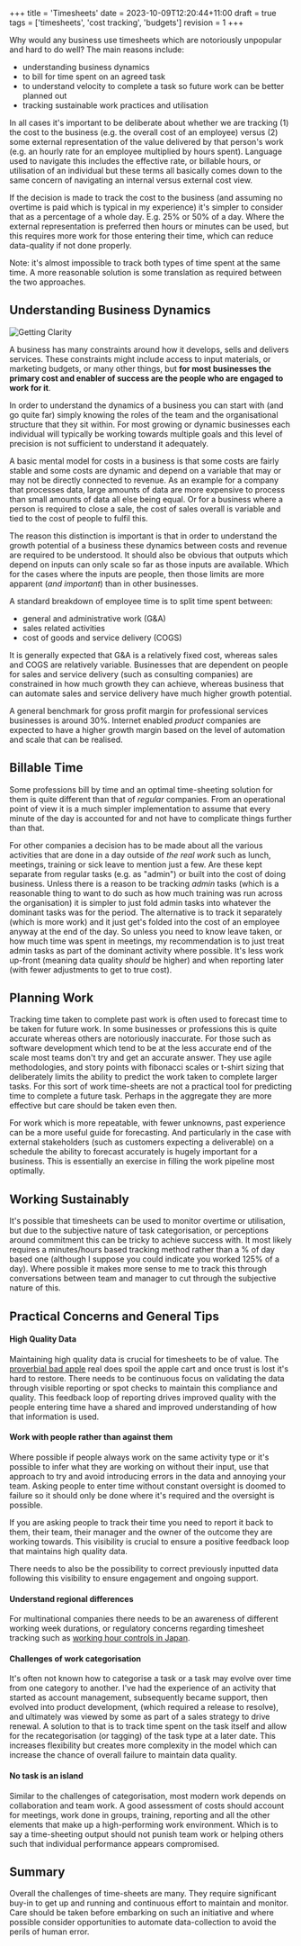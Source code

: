 +++
title = 'Timesheets'
date = 2023-10-09T12:20:44+11:00
draft = true
tags = ['timesheets', 'cost tracking', 'budgets']
revision = 1
+++

Why would any business use timesheets which are notoriously unpopular and hard to do well?  The main reasons include:
- understanding business dynamics
- to bill for time spent on an agreed task
- to understand velocity to complete a task so future work can be better planned out 
- tracking sustainable work practices and utilisation

In all cases it's important to be deliberate about whether we are tracking (1) the cost to the business (e.g. the overall cost of an employee) versus (2) some external representation of the value delivered by that person's work (e.g. an hourly rate for an employee multiplied by hours spent).  Language used to navigate this includes the effective rate, or billable hours, or utilisation of an individual but these terms all basically comes down to the same concern of navigating an internal versus external cost view. 

If the decision is made to track the cost to the business (and assuming no overtime is paid which is typical in my experience) it's simpler to consider that as a percentage of a whole day.  E.g. 25% or 50% of a day. Where the external representation is preferred then hours or minutes can be used, but this requires more work for those entering their time, which can reduce data-quality if not done properly.

Note: it's almost impossible to track both types of time spent at the same time.  A more reasonable solution is some translation as required between the two approaches. 

## Understanding Business Dynamics

![Getting Clarity](https://toobstar.github.io/images/caveman_challenge.jpg)

A business has many constraints around how it develops, sells and delivers services.  These constraints might include access to input materials, or marketing budgets, or many other things, but **for most businesses the primary cost and enabler of success are the people who are engaged to work for it**.    

In order to understand the dynamics of a business you can start with (and go quite far) simply knowing the roles of the team and the organisational structure that they sit within.  For most growing or dynamic businesses each individual will typically be working towards multiple goals and this level of precision is not sufficient to understand it adequately. 

A basic mental model for costs in a business is that some costs are fairly stable and some costs are dynamic and depend on a variable that may or may not be directly connected to revenue.  As an example for a company that processes data, large amounts of data are more expensive to process than small amounts of data all else being equal.  Or for a business where a person is required to close a sale, the cost of sales overall is variable and tied to the cost of people to fulfil this. 

The reason this distinction is important is that in order to understand the growth potential of a business these dynamics between costs and revenue are required to be understood.  It should also be obvious that outputs which depend on inputs can only scale so far as those inputs are available.  Which for the cases where the inputs are people, then those limits are more apparent (*and important*) than in other businesses. 

A standard breakdown of employee time is to split time spent between:
- general and administrative work (G&A)
- sales related activities
- cost of goods and service delivery (COGS)

It is generally expected that G&A is a relatively fixed cost, whereas sales and COGS are relatively variable.  Businesses that are dependent on people for sales and service delivery (such as consulting companies) are constrained in how much growth they can achieve, whereas business that can automate sales and service delivery have much higher growth potential.  

A general benchmark for gross profit margin for professional services businesses is around 30%.  Internet enabled *product* companies are expected to have a higher growth margin based on the level of automation and scale that can be realised.  

## Billable Time 

Some professions bill by time and an optimal time-sheeting solution for them is quite different than that of *regular* companies. From an operational point of view it is a much simpler implementation to assume that every minute of the day is accounted for and not have to complicate things further than that. 

For other companies a decision has to be made about all the various activities that are done in a day outside of *the real work* such as lunch, meetings, training or sick leave to mention just a few. Are these kept separate from regular tasks (e.g. as "admin") or built into the cost of doing business.  Unless there is a reason to be tracking *admin* tasks (which is a reasonable thing to want to do such as how much training was run across the organisation) it is simpler to just fold admin tasks into whatever the dominant tasks was for the period.  The alternative is to track it separately (which is more work) and it just get's folded into the cost of an employee anyway at the end of the day.  So unless you need to know leave taken, or how much time was spent in meetings, my recommendation is to just treat admin tasks as part of the dominant activity where possible.  It's less work up-front (meaning data quality *should* be higher) and when reporting later (with fewer adjustments to get to true cost). 

## Planning Work

Tracking time taken to complete past work is often used to forecast time to be taken for future work.  In some businesses or professions this is quite accurate whereas others are notoriously inaccurate.  For those such as software development which tend to be at the less accurate end of the scale most teams don't try and get an accurate answer.  They use agile methodologies, and story points with fibonacci scales or t-shirt sizing that deliberately limits the ability to predict the work taken to complete larger tasks. For this sort of work time-sheets are not a practical tool for predicting time to complete a future task.  Perhaps in the aggregate they are more effective but care should be taken even then.

For work which is more repeatable, with fewer unknowns, past experience can be a more useful guide for forecasting.  And particularly in the case with external stakeholders (such as customers expecting a deliverable) on a schedule the ability to forecast accurately is hugely important for a business.  This is essentially an exercise in filling the work pipeline most optimally.

## Working Sustainably

It's possible that timesheets can be used to monitor overtime or utilisation, but due to the subjective nature of task categorisation, or perceptions around commitment this can be tricky to achieve success with.  It most likely requires a minutes/hours based tracking method rather than a % of day based one (although I suppose you could indicate you worked 125% of a day).  Where possible it makes more sense to me to track this through conversations between team and manager to cut through the subjective nature of this. 

## Practical Concerns and General Tips

#### High Quality Data

Maintaining high quality data is crucial for timesheets to be of value.  The [proverbial bad apple](https://www.npr.org/2011/05/09/136017612/bad-apple-proverbs-theres-one-in-every-bunch) real does spoil the apple cart and once trust is lost it's hard to restore. There needs to be continuous focus on validating the data through visible reporting or spot checks to maintain this compliance and quality.  This feedback loop of reporting drives improved quality with the people entering time have a shared and improved understanding of how that information is used. 

#### Work with people rather than against them

Where possible if people always work on the same activity type or it's possible to infer what they are working on without their input, use that approach to try and avoid introducing errors in the data and annoying your team.  Asking people to enter time without constant oversight is doomed to failure so it should only be done where it's required and the oversight is possible. 

If you are asking people to track their time you need to report it back to them, their team, their manager and the owner of the outcome they are working towards.  This visibility is crucial to ensure a positive feedback loop that maintains high quality data. 

There needs to also be the possibility to correct previously inputted data following this visibility to ensure engagement and ongoing support. 

#### Understand regional differences

For multinational companies there needs to be an awareness of different working week durations, or regulatory concerns regarding timesheet tracking such as [working hour controls in Japan](https://www.lexology.com/library/detail.aspx?g=eff1d14b-8b13-409b-9f78-85e269d942e5). 

#### Challenges of work categorisation

It's often not known how to categorise a task or a task may evolve over time from one category to another.  I've had the experience of an activity that started as account management, subsequently became support, then evolved into product development, (which required a release to resolve), and ultimately was viewed by some as part of a sales strategy to drive renewal.  A solution to that is to track time spent on the task itself and allow for the recategorisation (or tagging) of the task type at a later date.  This increases flexibility but creates more complexity in the model which can increase the chance of overall failure to maintain data quality.

#### No task is an island

Similar to the challenges of categorisation, most modern work depends on collaboration and team work.  A good assessment of costs should account for meetings, work done in groups, training, reporting and all the other elements that make up a high-performing work environment.   Which is to say a time-sheeting output should not punish team work or helping others such that individual performance appears compromised. 

## Summary

Overall the challenges of time-sheets are many.  They require significant buy-in to get up and running and continuous effort to maintain and monitor.  Care should be taken before embarking on such an initiative and where possible consider opportunities to automate data-collection to avoid the perils of human error.

